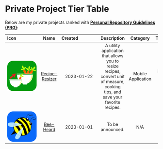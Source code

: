 # Private Project Tier Table

Below are my private projects ranked with **[Personal Repository Guidelines (PRG)](https://github.com/scottgriv/PRG-Personal-Repository-Guidelines)**:

| Icon&nbsp;&nbsp;&nbsp;&nbsp;&nbsp;&nbsp;&nbsp;&nbsp;&nbsp;&nbsp;&nbsp;&nbsp;&nbsp;&nbsp;&nbsp;&nbsp;&nbsp;&nbsp; | Name | Created&nbsp;&nbsp;&nbsp;&nbsp;&nbsp;&nbsp;&nbsp;&nbsp;&nbsp;&nbsp;&nbsp;&nbsp;&nbsp;&nbsp;&nbsp;&nbsp; | Description | Category | Technology | Tier&nbsp;&nbsp;&nbsp;&nbsp;&nbsp;&nbsp;&nbsp;&nbsp;&nbsp;&nbsp;&nbsp;&nbsp;&nbsp;&nbsp;&nbsp;&nbsp;&nbsp;&nbsp;&nbsp;&nbsp;&nbsp;&nbsp;&nbsp;&nbsp;&nbsp;&nbsp;&nbsp;&nbsp;&nbsp;&nbsp;&nbsp;&nbsp;&nbsp;&nbsp;&nbsp; | Order |
| :---: | :---: | :---: | :---: | :---: | :---: | :---: | :---: | 
| <a href="https://reciperesizer.com" target="_blank"><img src="../docs/images/private_repos/recipe-resizer-icon-rounded.png" width="100" height="100" alt="Icon"></a> | [Recipe-Resizer](https://reciperesizer.com) | 2023-01-22 | A utility application that allows you to resize recipes, convert unit of measure, cooking tips, and save your favorite recipes. | Mobile Application | iOS, Swift, SwiftUI, Core Data | Gold | 1 | 
| <a href="https://beeheard.com" target="_blank"><img src="../docs/images/private_repos/bee-heard-icon-rounded.png" width="100" height="100" alt="Icon"></a> | [Bee-Heard](https://beeheard.com) | 2023-01-01 | To be announced. | N/A | N/A | Gold | 2 | 